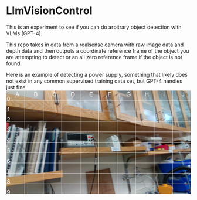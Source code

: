 # LlmVisionControl

This is an experiment to see if you can do arbitrary object detection with VLMs (GPT-4).

This repo takes in data from a realsense camera with raw image data and depth data and then outputs a coordinate reference frame of the object you are attempting to detect or an all zero reference frame if the object is not found.


Here is an example of detecting a power supply, something that likely does not exist in any common supervised training data set, but GPT-4 handles just fine
![Power Supply Detection](src/scripts/power_supply_detection.png)
